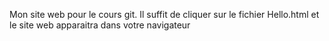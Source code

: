 Mon site web pour le cours git. Il suffit de cliquer sur le fichier Hello.html et le site web apparaitra dans votre navigateur

